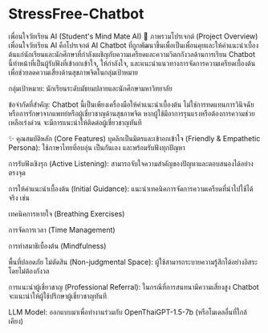 # StressFree-Chatbot
เพื่อนใจวัยเรียน AI (Student's Mind Mate AI)
📝 ภาพรวมโปรเจกต์ (Project Overview)
เพื่อนใจวัยเรียน AI คือโปรเจกต์ AI Chatbot ที่ถูกพัฒนาขึ้นเพื่อเป็นเพื่อนคุยและให้คำแนะนำเบื้องต้นแก่นักเรียนและนักศึกษาที่กำลังเผชิญกับความเครียดและความวิตกกังวลด้านการเรียน Chatbot นี้ทำหน้าที่เป็นผู้รับฟังที่เข้าอกเข้าใจ, ให้กำลังใจ, และแนะนำแนวทางการจัดการความเครียดเบื้องต้น เพื่อช่วยลดความเสี่ยงด้านสุขภาพจิตในกลุ่มเป้าหมาย

กลุ่มเป้าหมาย: นักเรียนระดับมัธยมปลายและนักศึกษามหาวิทยาลัย

ข้อจำกัดที่สำคัญ: Chatbot นี้เป็นเพียงเครื่องมือให้คำแนะนำเบื้องต้น ไม่ใช่การทดแทนการวินิจฉัยหรือการรักษาจากแพทย์หรือผู้เชี่ยวชาญด้านสุขภาพจิต หากผู้ใช้มีอาการรุนแรงหรือต้องการความช่วยเหลือเร่งด่วน จะมีการแนะนำให้ติดต่อผู้เชี่ยวชาญทันที

✨ คุณสมบัติหลัก (Core Features)
บุคลิกเป็นมิตรและเข้าอกเข้าใจ (Friendly & Empathetic Persona): ใช้ภาษาไทยที่อบอุ่น เป็นกันเอง และพร้อมรับฟังทุกปัญหา

การรับฟังเชิงรุก (Active Listening): สามารถจับใจความสำคัญของปัญหาและตอบสนองได้อย่างตรงจุด

การให้คำแนะนำเบื้องต้น (Initial Guidance): แนะนำเทคนิคการจัดการความเครียดที่นำไปใช้ได้จริง เช่น

เทคนิคการหายใจ (Breathing Exercises)

การจัดการเวลา (Time Management)

การทำสมาธิเบื้องต้น (Mindfulness)

พื้นที่ปลอดภัย ไม่ตัดสิน (Non-judgmental Space): ผู้ใช้สามารถระบายความรู้สึกได้อย่างอิสระโดยไม่ต้องกังวล

การแนะนำผู้เชี่ยวชาญ (Professional Referral): ในกรณีที่การสนทนามีความเสี่ยงสูง Chatbot จะแนะนำให้ผู้ใช้ปรึกษาผู้เชี่ยวชาญทันที

LLM Model: ออกแบบมาเพื่อทำงานร่วมกับ OpenThaiGPT-1.5-7b (หรือโมเดลอื่นที่ใกล้เคียง)

